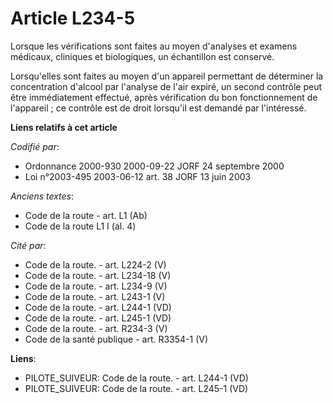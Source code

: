 # Article L234-5

Lorsque les vérifications sont faites au moyen d'analyses et examens médicaux, cliniques et biologiques, un échantillon est
conservé.

Lorsqu'elles sont faites au moyen d'un appareil permettant de déterminer la concentration d'alcool par l'analyse de l'air
expiré, un second contrôle peut être immédiatement effectué, après vérification du bon fonctionnement de l'appareil ; ce
contrôle est de droit lorsqu'il est demandé par l'intéressé.

**Liens relatifs à cet article**

_Codifié par_:

  - Ordonnance 2000-930 2000-09-22 JORF 24 septembre 2000
  - Loi n°2003-495 2003-06-12 art. 38 JORF 13 juin 2003

_Anciens textes_:

  - Code de la route - art. L1 (Ab)
  - Code de la route L1 I (al. 4)

_Cité par_:

  - Code de la route. - art. L224-2 (V)
  - Code de la route. - art. L234-18 (V)
  - Code de la route. - art. L234-9 (V)
  - Code de la route. - art. L243-1 (V)
  - Code de la route. - art. L244-1 (VD)
  - Code de la route. - art. L245-1 (VD)
  - Code de la route. - art. R234-3 (V)
  - Code de la santé publique - art. R3354-1 (V)

**Liens**:

  - PILOTE_SUIVEUR: Code de la route. - art. L244-1 (VD)
  - PILOTE_SUIVEUR: Code de la route. - art. L245-1 (VD)
